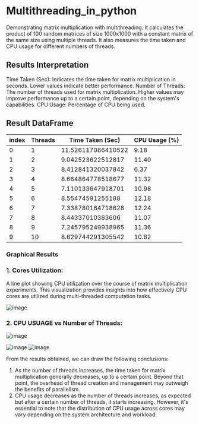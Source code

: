 # Multithreading_in_python

Demonstrating matrix multiplication with multithreading. It calculates the product of 100 random matrices of size 1000x1000 with a constant matrix of the same size using multiple threads. It also measures the time taken and CPU usage for different numbers of threads.

## Results Interpretation

Time Taken (Sec): Indicates the time taken for matrix multiplication in seconds. Lower values indicate better performance.
Number of Threads: The number of threads used for matrix multiplication. Higher values may improve performance up to a certain point, depending on the system's capabilities.
CPU Usage: Percentage of CPU being used.

## Result DataFrame

|index|Threads|Time Taken \(Sec\)|CPU Usage \(%\)|
|---|---|---|---|
|0|1|11\.526117086410522|9\.18|
|1|2|9\.042523622512817|11\.40|
|2|3|8\.412841320037842|6\.37|
|3|4|8\.664864778518677|11\.32|
|4|5|7\.110133647918701|10\.98|
|5|6|8\.55474591255188|12\.18|
|6|7|7\.338780164718628|12\.24|
|7|8|8\.44337010383606|11\.07|
|8|9|7\.245795249938965|11\.36|
|9|10|8\.629744291305542|10\.62|


### Graphical Results
### 1. Cores Utilization: 
A line plot showing CPU utilization over the course of matrix multiplication experiments. This visualization provides insights into how effectively CPU cores are utilized during multi-threaded computation tasks.

![image](https://github.com/jaisika22/Multithreading_in_python/assets/107528387/62a34c8a-b2e4-4b5b-a260-3f4dc2ef17dd)





### 2. CPU USUAGE vs Number of Threads:

![image](https://github.com/jaisika22/Multithreading_in_python/assets/107528387/d6326a5c-0fb8-41fe-8f67-fba738cbb055)


![image](https://github.com/jaisika22/Multithreading_in_python/assets/107528387/ac34c513-72f9-4979-bf2b-edc408695444)
![image](https://github.com/jaisika22/Multithreading_in_python/assets/107528387/504e321b-6b0a-4252-99dc-c817ed63b13d)


From the results obtained, we can draw the following conclusions:

1. As the number of threads increases, the time taken for matrix multiplication generally decreases, up to a certain point. Beyond that point, the overhead of thread creation and management may outweigh the benefits of parallelism.
2. CPU usage decreases as the number of threads increases, as expected but after a certain number of threads, it starts increasing. However, it's essential to note that the distribution of CPU usage across cores may vary depending on the system architecture and workload.
